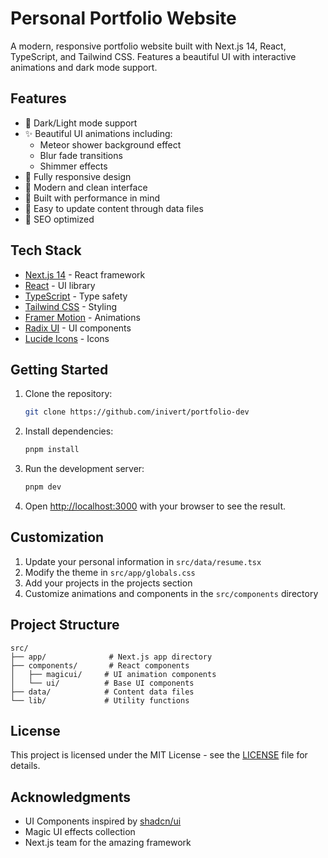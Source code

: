 # Personal Portfolio Website

A modern, responsive portfolio website built with Next.js 14, React, TypeScript, and Tailwind CSS. Features a beautiful UI with interactive animations and dark mode support.

## Features

- 🌙 Dark/Light mode support
- ✨ Beautiful UI animations including:
  - Meteor shower background effect
  - Blur fade transitions
  - Shimmer effects
- 📱 Fully responsive design
- 🎨 Modern and clean interface
- 🚀 Built with performance in mind
- 📝 Easy to update content through data files
- 🎯 SEO optimized

## Tech Stack

- [Next.js 14](https://nextjs.org/) - React framework
- [React](https://reactjs.org/) - UI library
- [TypeScript](https://www.typescriptlang.org/) - Type safety
- [Tailwind CSS](https://tailwindcss.com/) - Styling
- [Framer Motion](https://www.framer.com/motion/) - Animations
- [Radix UI](https://www.radix-ui.com/) - UI components
- [Lucide Icons](https://lucide.dev/) - Icons

## Getting Started

1. Clone the repository:

   ```bash
   git clone https://github.com/inivert/portfolio-dev
   ```

2. Install dependencies:

   ```bash
   pnpm install
   ```

3. Run the development server:

   ```bash
   pnpm dev
   ```

4. Open [http://localhost:3000](http://localhost:3000) with your browser to see the result.

## Customization

1. Update your personal information in `src/data/resume.tsx`
2. Modify the theme in `src/app/globals.css`
3. Add your projects in the projects section
4. Customize animations and components in the `src/components` directory

## Project Structure

```
src/
├── app/              # Next.js app directory
├── components/       # React components
│   ├── magicui/     # UI animation components
│   └── ui/          # Base UI components
├── data/            # Content data files
└── lib/             # Utility functions
```

## License

This project is licensed under the MIT License - see the [LICENSE](LICENSE) file for details.

## Acknowledgments

- UI Components inspired by [shadcn/ui](https://ui.shadcn.com/)
- Magic UI effects collection
- Next.js team for the amazing framework
